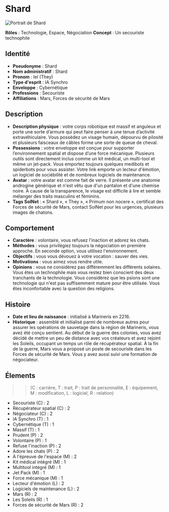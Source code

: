 # Shard

![Portrait de Shard](portrait_shard.png)

**Rôles** : Technologie, Espace, Négociation
**Concept** : Un secouriste technophile

## Identité 

* **Pseudonyme** : Shard
* **Nom administratif** : Shard
* **Pronom** : Iel (They)
* **Type d'esprit** : IA Synchro
* **Enveloppe** : Cybernétique
* **Professions** : Secouriste
* **Affiliations** : Mars, Forces de sécurité de Mars

## Description 

* **Description physique** : votre corps robotique est massif et anguleux et porte une sorte d’armure qui peut faire penser à une tenue d’activité extravéhiculaire. Vous possèdez un visage humain, dépourvu de pilosité et plusieurs faisceaux de câbles forme une sorte de queue de cheval.
* **Possessions** : votre enveloppe est conçue pour supporter l’environnement spatial et dispose d’une force mécanique. Plusieurs outils sont directement inclus comme un kit médical, un multi-tool et même un jet-pack. Vous emportez toujours quelques medibots et spiderbots pour vous assister. Votre link emporte un lecteur d'émotion, un logiciel de sociébilité et de nombreux logiciels de maintenance.
* **Avatar** : votre avatar est comme fait de verre. Il présente une anatomie androgine générique et n'est vêtu que d'un pantalon et d'une chemise noire. À cause de la transparence, le visage est difficile à lire et semble mélanger des traits masculins et féminins.
* **Tags SolNet** : « Shard », « They », « Primum non nocere », certificat des Forces de sécurité de Mars, contact SolNet pour les urgences, plusieurs images de chatons.

## Comportement 

* **Caractère** : volontaire, vous refusez l'inaction et adorez les chats.
* **Méthodes** : vous privilégiez toujours la négociation en première approche. En seconde option, vous utilisez l'environnement.
* **Objectifs** : vous vous dévouez à votre vocation : sauver des vies.
* **Motivations** : vous aimez vous rendre utile.
* **Opinions** : vous ne considèrez pas différemment les différents solaires. Vous êtes un technophile mais vous restez bien conscient des deux tranchants de la technologie. Vous considèrez que les psions sont une technologie qui n'est pas suffisemment mature pour être utilisée. Vous êtes inconfortable avec la question des religions.

## Histoire 

* **Date et lieu de naissance** : initialisé à Marineris en 2216.
* **Historique** : assemblé et initialisé parmi de nombreux autres pour assurer les opérations de sauvetage dans la région de Marineris, vous avez été conçu sentient. Au début de la guerre des colonies, vous avez décidé de mettre un peu de distance avec vos créateurs et avez rejoint les Soleils, occupant un temps un rôle de récupérateur spatial. À la fin de la guerre, Mars vous a proposé un poste de secouriste dans les Forces de sécurité de Mars. Vous y avez aussi suivi une formation de négociateur.

## Élements 

>> (C : carrière, T : trait, P : trait de personnalité, E : équipement, M : modification, L : logiciel, R : relation)

* Secouriste (C) : 2
* Récupérateur spatial (C) : 2
* Négociateur (C) : 2
* IA Synchro (T) : 1
* Cybernétique (T) : 1
* Massif (T) : 1
* Prudent (P) : 2
* Volontaire (P) : 1
* Refuse l'inaction (P) : 2
* Adore les chats (P) : 2
* À l'épreuve de l'espace (M) : 2
* Kit médical intégré (M) : 1
* Multitool intégré (M) : 1
* Jet Pack (M) : 1
* Force mécanique (M) : 1
* Lecteur d'émotion (L) : 2
* Logiciels de maintenance (L) : 2
* Mars (R) : 2
* Les Soleils (R) : 1
* Forces de sécurité de Mars (R) : 2
